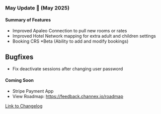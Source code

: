 ### May Update 🚀 (May 2025)

#### Summary of Features
- Improved Apaleo Connection to pull new rooms or rates
- Improved Hotel Network mapping for extra adult and children settings
- Booking CRS *Beta (Ability to add and modify bookings)

## Bugfixes
- Fix deactivate sessions after changing user password

#### Coming Soon
- Stripe Payment App
- View Roadmap: https://feedback.channex.io/roadmap

[Link to Changelog](https://docs.channex.io/changelog)
